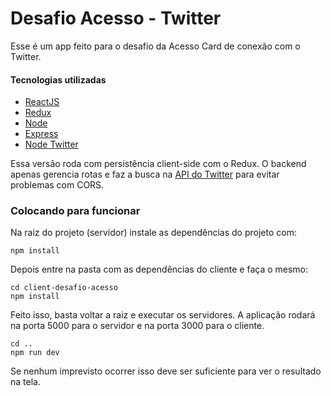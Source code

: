 # Desafio Acesso - Twitter

Esse é um app feito para o desafio da Acesso Card de conexão com o Twitter.

#### Tecnologias utilizadas

 * [ReactJS](https://reactjs.org/)
 * [Redux](https://redux.js.org/)
 * [Node](https://nodejs.org/en/)
 * [Express](http://expressjs.com/pt-br/)
 * [Node Twitter](https://github.com/desmondmorris/node-twitter)

Essa versão roda com persistência client-side com o Redux. O backend apenas gerencia rotas e faz a busca na [API do Twitter](https://developer.twitter.com/en.html) para evitar problemas com CORS.

### Colocando para funcionar

Na raiz do projeto (servidor) instale as dependências do projeto com:

    npm install
    
Depois entre na pasta com as dependências do cliente e faça o mesmo:

    cd client-desafio-acesso
    npm install

Feito isso, basta voltar a raiz e executar os servidores. A aplicação rodará na porta 5000 para o servidor e na porta 3000 para o cliente.

    cd ..
    npm run dev
    
Se nenhum imprevisto ocorrer isso deve ser suficiente para ver o resultado na tela.
